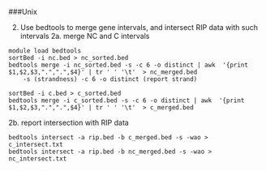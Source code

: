 ###Unix

2. Use bedtools to merge gene intervals, and intersect RIP data with such intervals
2a. merge NC and C intervals
```
module load bedtools
sortBed -i nc.bed > nc_sorted.bed
bedtools merge -i nc_sorted.bed -s -c 6 -o distinct | awk  '{print $1,$2,$3,".",".",$4}' | tr ' ' '\t'  > nc_merged.bed
	-s (strandness) -c 6 -o distinct (report strand)

sortBed -i c.bed > c_sorted.bed
bedtools merge -i c_sorted.bed -s -c 6 -o distinct | awk  '{print $1,$2,$3,".",".",$4}' | tr ' ' '\t'  > c_merged.bed
```

2b. report intersection with RIP data
```
bedtools intersect -a rip.bed -b c_merged.bed -s -wao > c_intersect.txt
bedtools intersect -a rip.bed -b nc_merged.bed -s -wao > nc_intersect.txt
```
